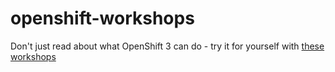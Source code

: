# openshift-workshops
Don't just read about what OpenShift 3 can do - try it for yourself with [these workshops][1]

[1]: http://dudash.github.io/openshift-workshops/



